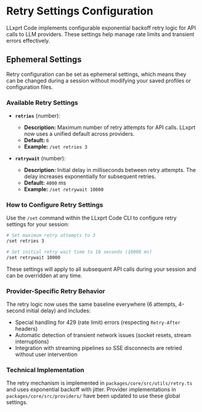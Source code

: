 # Retry Settings Configuration

LLxprt Code implements configurable exponential backoff retry logic for API calls to LLM providers. These settings help manage rate limits and transient errors effectively.

## Ephemeral Settings

Retry configuration can be set as ephemeral settings, which means they can be changed during a session without modifying your saved profiles or configuration files.

### Available Retry Settings

- **`retries`** (number):
  - **Description:** Maximum number of retry attempts for API calls. LLxprt now uses a unified default across providers.
  - **Default:** `6`
  - **Example:** `/set retries 3`

- **`retrywait`** (number):
  - **Description:** Initial delay in milliseconds between retry attempts. The delay increases exponentially for subsequent retries.
  - **Default:** `4000` ms
  - **Example:** `/set retrywait 10000`

### How to Configure Retry Settings

Use the `/set` command within the LLxprt Code CLI to configure retry settings for your session:

```bash
# Set maximum retry attempts to 3
/set retries 3

# Set initial retry wait time to 10 seconds (10000 ms)
/set retrywait 10000
```

These settings will apply to all subsequent API calls during your session and can be overridden at any time.

### Provider-Specific Retry Behavior

The retry logic now uses the same baseline everywhere (6 attempts, 4-second initial delay) and includes:

- Special handling for 429 (rate limit) errors (respecting `Retry-After` headers)
- Automatic detection of transient network issues (socket resets, stream interruptions)
- Integration with streaming pipelines so SSE disconnects are retried without user intervention

### Technical Implementation

The retry mechanism is implemented in `packages/core/src/utils/retry.ts` and uses exponential backoff with jitter. Provider implementations in `packages/core/src/providers/` have been updated to use these global settings.
